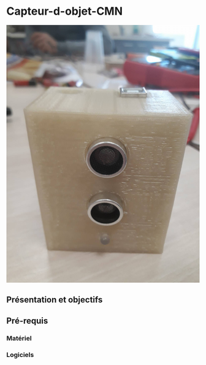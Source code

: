 # Capteur-d-objet-CMN

![Capteur-d-objet-CMN](objet_fini.jpg)
## Présentation et objectifs

## Pré-requis

### Matériel

### Logiciels
